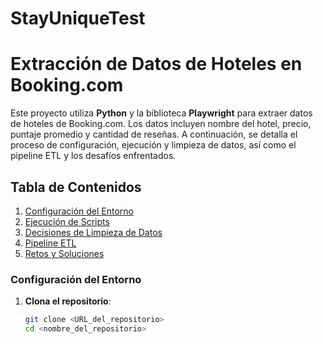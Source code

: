 # StayUniqueTest

# Extracción de Datos de Hoteles en Booking.com

Este proyecto utiliza **Python** y la biblioteca **Playwright** para extraer datos de hoteles de Booking.com. Los datos incluyen nombre del hotel, precio, puntaje promedio y cantidad de reseñas. A continuación, se detalla el proceso de configuración, ejecución y limpieza de datos, así como el pipeline ETL y los desafíos enfrentados.

## Tabla de Contenidos
1. [Configuración del Entorno](#configuración-del-entorno)
2. [Ejecución de Scripts](#ejecución-de-scripts)
3. [Decisiones de Limpieza de Datos](#decisiones-de-limpieza-de-datos)
4. [Pipeline ETL](#pipeline-etl)
5. [Retos y Soluciones](#retos-y-soluciones)

### Configuración del Entorno

1. **Clona el repositorio**:
   ```bash
   git clone <URL_del_repositorio>
   cd <nombre_del_repositorio>
